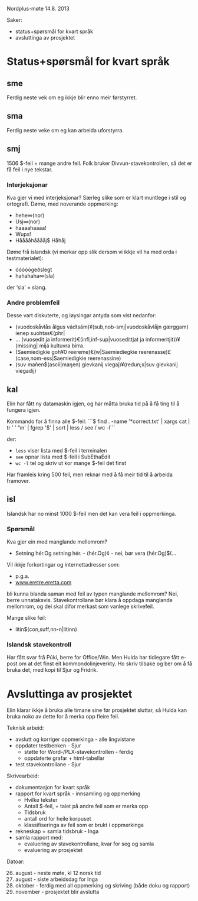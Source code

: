 Nordplus-møte 14.8. 2013

Saker:
* status+spørsmål for kvart språk
* avsluttinga av prosjektet

# Status+spørsmål for kvart språk

## sme

Ferdig neste vek om eg ikkje blir enno meir førstyrret.

## sma

Ferdig neste veke om eg kan arbeida uforstyrra.

## smj

1506 $-feil + mange andre feil. Folk bruker Divvun-stavekontrollen, så det er få feil i nye tekstar.

### Interjeksjonar
Kva gjer vi med interjeksjonar? Særleg slike som er klart muntlege i stil og ortografi. Døme, med noverande oppmerking:

* hehe∞(nor)
* Usj∞(nor)
* haaaahaaaa!
* Wups!
* Hååååhååååj$ Håhåj

Døme frå islandsk (vi merkar opp slik dersom vi ikkje vil ha med orda i testmaterialet):
* óóóóógeðslegt
* hahahaha∞(sla)

der ‘sla’ = slang.

### Andre problemfeil

Desse vart diskuterte, og løysingar antyda som vist nedanfor:
* (vuodoskåvlås ålgus vádtsám)¥(sub,nob-smj|vuodoskåvlåjn gærggam)
ienep suohtas€(phr|
* … (vuosedit ja informerit)€(infl,inf-sup|vuosedittjat ja informeritjit))¥(missing| mijá kultuvra birra.
* (Saemiedigkie goh¥0 reereme)€(w|Saemiediegkie reerenasse)£(case,nom-ess|Saemiedigkie reerenassine)
* (suv mañen$(ascii|maŋen) gievkanij viegaj)¥(redun;x|suv gievkanij viegadij)

## kal

Elin har fått ny datamaskin igjen, og har måtta bruka tid på å få ting til å fungera igjen.

Kommando for å finna alle $-feil:
```$ find . -name '*correct.txt' | xargs cat | tr ' ' '\n' | fgrep '$' | sort | less / see / wc -l```

der:
* `less` viser lista med $-feil i terminalen
* `see` opnar lista med $-feil i SubEthaEdit
* `wc -l` tel og skriv ut kor mange $-feil det finst

Har framleis kring 500 feil, men reknar med å få meir tid til å arbeida framover.

## isl

Islandsk har no minst 1000 $-feil men det kan vera feil i oppmerkinga.

### Spørsmål

Kva gjer ein med manglande mellomrom?
* Setning hér.Og setning hér. - (hér.Og)¢ - nei, bør vera (hér.Og)$(...

Vil ikkje forkortingar og internettadresser som:
* p.g.a.
* www.eretre.eretta.com

bli kunna blanda saman med feil av typen manglande mellomrom? Nei, berre unnataksvis. Stavekontrollane bør klara å oppdaga manglande mellomrom, og dei skal difor merkast som vanlege skrivefeil.

Mange slike feil:
* lítin$(con,suff,nn-n|lítinn)

### Islandsk stavekontroll
Har fått svar frå Púki, berre for Office/Win. Men Hulda har tidlegare fått e-post om at det finst eit kommondolinjeverkty. Ho skriv tilbake og ber om å få bruka det, med kopi til Sjur og Fridrik.

# Avsluttinga av prosjektet

Elin klarar ikkje å bruka alle timane sine før prosjektet sluttar, så Hulda kan bruka noko av dette for å merka opp fleire feil.

Teknisk arbeid:
* avslutt og korriger oppmerkinga - alle lingvistane
* oppdater testbenken - Sjur
    - støtte for Word-/PLX-stavekontrollen - ferdig
    - oppdaterte grafar + html-tabellar
* test stavekontrollane - Sjur

Skrivearbeid:
* dokumentasjon for kvart språk
* rapport for kvart språk - innsamling og oppmerking
    - Hvilke tekster
    - Antall $-feil, + talet på andre feil som er merka opp
    - Tidsbruk
    - antall ord for heile korpuset
    - klassifiseringa av feil som er brukt i oppmerkinga
* rekneskap + samla tidsbruk - Inga
* samla rapport med:
    - evaluering av stavekontrollane, kvar for seg og samla
    - evaluering av prosjektet

Datoar:

26. august - neste møte, kl 12 norsk tid
30. august - siste arbeidsdag for Inga
15. oktober - ferdig med all oppmerking og skriving (både doku og rapport)
15. november - prosjektet blir avslutta

